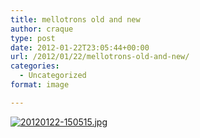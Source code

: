 ```yaml
---
title: mellotrons old and new
author: craque
type: post
date: 2012-01-22T23:05:44+00:00
url: /2012/01/22/mellotrons-old-and-new/
categories:
  - Uncategorized
format: image

---
```

[<img src="https://sounding.com/blog/wp-content/uploads/2012/01/20120122-150515.jpg" alt="20120122-150515.jpg" class="alignnone size-full" />][1]

 [1]: https://sounding.com/blog/wp-content/uploads/2012/01/20120122-150515.jpg